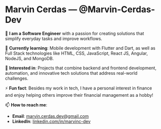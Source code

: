 # Marvin Cerdas — @Marvin-Cerdas-Dev

🔭 **I am a Software Engineer** with a passion for creating solutions that simplify everyday tasks and improve workflows.

🌱 **Currently learning**: Mobile development with Flutter and Dart, as well as Full Stack technologies like HTML, CSS, JavaScript, React JS, Angular, NodeJS, and MongoDB.

📝 **Interested in**: Projects that combine backend and frontend development, automation, and innovative tech solutions that address real-world challenges.

⚡ **Fun fact**: Besides my work in tech, I have a personal interest in finance and enjoy helping others improve their financial management as a hobby!

📫 **How to reach me**:

- **Email**: [marvin.cerdas.dev@gmail.com](mailto:marvin.cerdas.dev@gmail.com)
- **LinkedIn**: [linkedin.com/in/marvinc-dev](https://www.linkedin.com/in/marvinc-dev/)


<!---
Marvin-Cerdas-Dev/Marvin-Cerdas-Dev is a ✨ special ✨ repository because its `README.md` (this file) appears on your GitHub profile.
You can click the Preview link to take a look at your changes.
--->
